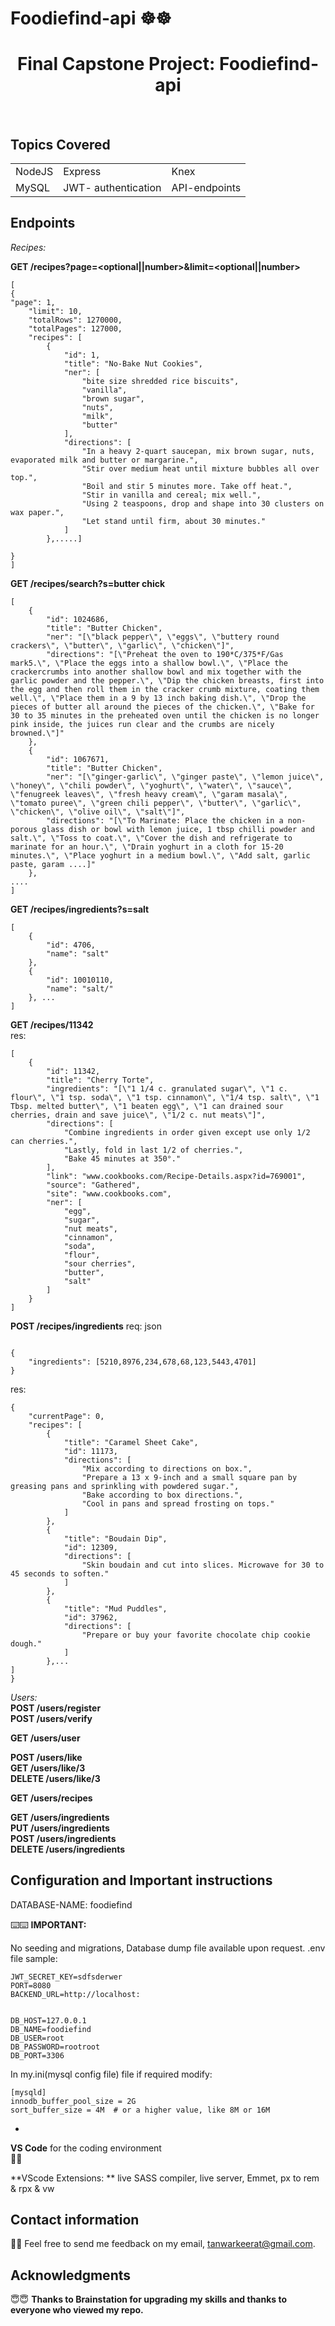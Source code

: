 
# Foodiefind-api  ☸️☸️
<h1 align="center"> Final Capstone Project: Foodiefind-api</h1> <br>


<!-- START doctoc generated TOC please keep comment here to allow auto update -->
<!-- DON'T EDIT THIS SECTION, INSTEAD RE-RUN doctoc TO UPDATE -->


<!-- END doctoc generated TOC please keep comment here to allow auto update -->

## Topics Covered
|   |   |   |
| ------------ | ------------ | ------------ |
|  NodeJS | Express  |  Knex |
| MySQL | JWT- authentication | API-endpoints |




## Endpoints  
*Recipes:*  

**GET /recipes?page=<optional||number>&limit=<optional||number>**
```
[
{
"page": 1,
    "limit": 10,
    "totalRows": 1270000,
    "totalPages": 127000,
    "recipes": [
        {
            "id": 1,
            "title": "No-Bake Nut Cookies",
            "ner": [
                "bite size shredded rice biscuits",
                "vanilla",
                "brown sugar",
                "nuts",
                "milk",
                "butter"
            ],
            "directions": [
                "In a heavy 2-quart saucepan, mix brown sugar, nuts, evaporated milk and butter or margarine.",
                "Stir over medium heat until mixture bubbles all over top.",
                "Boil and stir 5 minutes more. Take off heat.",
                "Stir in vanilla and cereal; mix well.",
                "Using 2 teaspoons, drop and shape into 30 clusters on wax paper.",
                "Let stand until firm, about 30 minutes."
            ]
        },.....]

}
]
```

**GET /recipes/search?s=butter chick**
```
[
    {
        "id": 1024686,
        "title": "Butter Chicken",
        "ner": "[\"black pepper\", \"eggs\", \"buttery round crackers\", \"butter\", \"garlic\", \"chicken\"]",
        "directions": "[\"Preheat the oven to 190*C/375*F/Gas mark5.\", \"Place the eggs into a shallow bowl.\", \"Place the crackercrumbs into another shallow bowl and mix together with the garlic powder and the pepper.\", \"Dip the chicken breasts, first into the egg and then roll them in the cracker crumb mixture, coating them well.\", \"Place them in a 9 by 13 inch baking dish.\", \"Drop the pieces of butter all around the pieces of the chicken.\", \"Bake for 30 to 35 minutes in the preheated oven until the chicken is no longer pink inside, the juices run clear and the crumbs are nicely browned.\"]"
    },
    {
        "id": 1067671,
        "title": "Butter Chicken",
        "ner": "[\"ginger-garlic\", \"ginger paste\", \"lemon juice\", \"honey\", \"chili powder\", \"yoghurt\", \"water\", \"sauce\", \"fenugreek leaves\", \"fresh heavy cream\", \"garam masala\", \"tomato puree\", \"green chili pepper\", \"butter\", \"garlic\", \"chicken\", \"olive oil\", \"salt\"]",
        "directions": "[\"To Marinate: Place the chicken in a non-porous glass dish or bowl with lemon juice, 1 tbsp chilli powder and salt.\", \"Toss to coat.\", \"Cover the dish and refrigerate to marinate for an hour.\", \"Drain yoghurt in a cloth for 15-20 minutes.\", \"Place yoghurt in a medium bowl.\", \"Add salt, garlic paste, garam ....]"
    },
....
]
```
**GET /recipes/ingredients?s=salt**
```
[
    {
        "id": 4706,
        "name": "salt"
    },
    {
        "id": 10010110,
        "name": "salt/"
    }, ...
]
```

**GET /recipes/11342**  
res:
```
[
    {
        "id": 11342,
        "title": "Cherry Torte",
        "ingredients": "[\"1 1/4 c. granulated sugar\", \"1 c. flour\", \"1 tsp. soda\", \"1 tsp. cinnamon\", \"1/4 tsp. salt\", \"1 Tbsp. melted butter\", \"1 beaten egg\", \"1 can drained sour cherries, drain and save juice\", \"1/2 c. nut meats\"]",
        "directions": [
            "Combine ingredients in order given except use only 1/2 can cherries.",
            "Lastly, fold in last 1/2 of cherries.",
            "Bake 45 minutes at 350°."
        ],
        "link": "www.cookbooks.com/Recipe-Details.aspx?id=769001",
        "source": "Gathered",
        "site": "www.cookbooks.com",
        "ner": [
            "egg",
            "sugar",
            "nut meats",
            "cinnamon",
            "soda",
            "flour",
            "sour cherries",
            "butter",
            "salt"
        ]
    }
]
```

**POST /recipes/ingredients**
req: json  
```

{
    "ingredients": [5210,8976,234,678,68,123,5443,4701]
}

```
res:
```
{
    "currentPage": 0,
    "recipes": [
        {
            "title": "Caramel Sheet Cake",
            "id": 11173,
            "directions": [
                "Mix according to directions on box.",
                "Prepare a 13 x 9-inch and a small square pan by greasing pans and sprinkling with powdered sugar.",
                "Bake according to box directions.",
                "Cool in pans and spread frosting on tops."
            ]
        },
        {
            "title": "Boudain Dip",
            "id": 12309,
            "directions": [
                "Skin boudain and cut into slices. Microwave for 30 to 45 seconds to soften."
            ]
        },
        {
            "title": "Mud Puddles",
            "id": 37962,
            "directions": [
                "Prepare or buy your favorite chocolate chip cookie dough."
            ]
        },...
]
}
```

*Users:*  
**POST /users/register**  
**POST /users/verify** 

**GET /users/user**  

**POST /users/like**  
**GET /users/like/3**    
**DELETE /users/like/3**

**GET /users/recipes**  

**GET /users/ingredients**  
**PUT /users/ingredients**  
**POST /users/ingredients**  
**DELETE /users/ingredients**  







## Configuration and Important instructions

DATABASE-NAME: foodiefind    

⌨️⌨️
**IMPORTANT:**  

No seeding and migrations, Database dump file available upon request.
.env file sample:  
``` 
JWT_SECRET_KEY=sdfsderwer
PORT=8080
BACKEND_URL=http://localhost:


DB_HOST=127.0.0.1
DB_NAME=foodiefind
DB_USER=root
DB_PASSWORD=rootroot
DB_PORT=3306 
```

In my.ini(mysql config file) file if required modify:  
```
[mysqld]  
innodb_buffer_pool_size = 2G  
sort_buffer_size = 4M  # or a higher value, like 8M or 16M

```
*
**VS Code** for the coding environment  
🤳🤳

**VScode Extensions: ** live SASS compiler, live server, Emmet, px to rem & rpx & vw <br>





## Contact information

💚💚
Feel free to send me feedback on my email, tanwarkeerat@gmail.com.


## Acknowledgments
😇😇
**Thanks to Brainstation for upgrading my skills and thanks to everyone who viewed my repo.**

